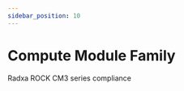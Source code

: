 ```yaml
---
sidebar_position: 10
---
```


# Compute Module Family

Radxa ROCK CM3 series compliance

<DocCardList />
